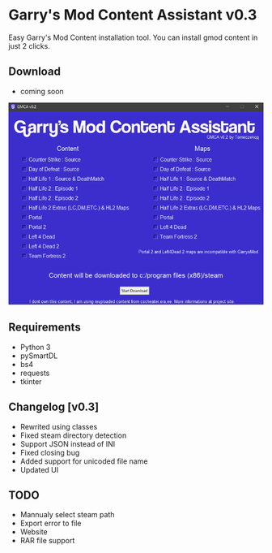 # Garry's Mod Content Assistant v0.3 
Easy Garry's Mod Content installation tool. You can install gmod content in just 2 clicks. 

## Download
- coming soon

![screenshot](resources/Screenshot.png)

## Requirements
- Python 3
- pySmartDL
- bs4
- requests
- tkinter

## Changelog [v0.3]
- Rewrited using classes
- Fixed steam directory detection
- Support JSON instead of INI
- Fixed closing bug
- Added support for unicoded file name 
- Updated UI

## TODO
- Mannualy select steam path
- Export error to file
- Website
- RAR file support

